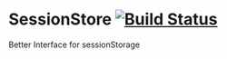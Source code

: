 SessionStore [![Build Status](https://travis-ci.org/livingston/SessionStore.svg?branch=master)](https://travis-ci.org/livingston/SessionStore)
============

Better Interface for sessionStorage
